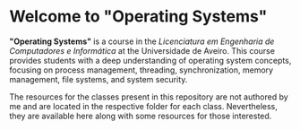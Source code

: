 # Welcome to "Operating Systems"

**"Operating Systems"** is a course in the *Licenciatura em Engenharia de Computadores e Informática* at the Universidade de Aveiro. This course provides students with a deep understanding of operating system concepts, focusing on process management, threading, synchronization, memory management, file systems, and system security.

The resources for the classes present in this repository are not authored by me and are located in the respective folder for each class. Nevertheless, they are available here along with some resources for those interested.
